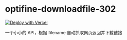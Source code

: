 # optifine-downloadfile-302

[![Deploy with Vercel](https://vercel.com/button)](https://vercel.com/new/git/external?repository-url=https%3A%2F%2Fgithub.com%2Fzkitefly%2Foptifine-downloadfile-302&project-name=optifine-downloadfile-302&repo-name=optifine-downloadfile-302&demo-title=optifine-downloadfile-302&demo-description=%E4%B8%80%E4%B8%AA%E5%B0%8F%E5%B0%8F%E7%9A%84+API%EF%BC%8C%E6%A0%B9%E6%8D%AE+filename+%E8%87%AA%E5%8A%A8%E6%8A%93%E5%8F%96%E7%BD%91%E9%A1%B5%E8%BF%94%E5%9B%9E%E5%B9%B6%E4%B8%8B%E8%BD%BD%E9%93%BE%E6%8E%A5&demo-url=https%3A%2F%2Fgithub.com%2Fzkitefly%2Foptifine-downloadfile-302)

一个小小的 API，根据 filename 自动抓取网页返回并下载链接
